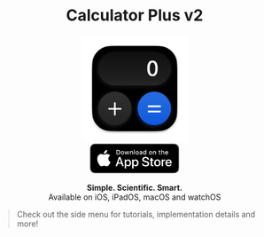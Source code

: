 <div align="center">
  <h1>Calculator Plus v2</h1>
  <img src="_media/icon.png" alt="Calculator Plus v2 logo" width="192">
  <br />
  <a href="https://apps.apple.com/app/calculator-standard-scientific/id1181465428" target="_blank"><img src="/_media/download-on-the-app-store.svg" alt="Download on the App Store" width="162"></a>
  <p>
    <strong>Simple. Scientific. Smart.</strong>
    <br />
    Available on iOS, iPadOS, macOS and watchOS
  </p>
</div>

> Check out the side menu for tutorials, implementation details and more!
